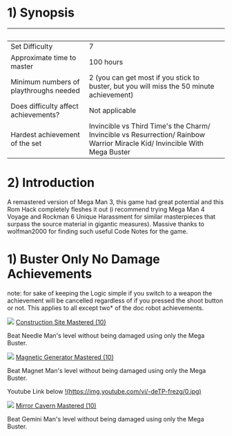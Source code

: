 <html><body>
<!--StartFragment--><h1>1) Synopsis</h1>

  |  
-- | --
Set Difficulty | 7
Approximate time to master | 100 hours
Minimum numbers of playthroughs needed | 2 (you can get most if you stick to buster, but you will miss the 50 minute achievement)
Does difficulty affect achievements? | Not applicable
Hardest achievement of the set | Invincible vs Third Time's the Charm/ Invincible vs Resurrection/ Rainbow Warrior Miracle Kid/ Invincible With Mega Buster 

<!--EndFragment-->


<!--StartFragment--><h1>2) Introduction</h1>

A remastered version of Mega Man 3, this game had great potential and this Rom Hack completely fleshes it out (i recommend trying Mega Man 4 Voyage and Rockman 6 Unique Harassment for similar masterpieces that surpass the source material in gigantic measures). 
Massive thanks to wolfman2000 for finding such useful Code Notes for the game.

<!--EndFragment-->


<!--StartFragment--><h1>1) Buster Only No Damage Achievements</h1>

note: for sake of keeping the Logic simple if you switch to a weapon the achievement will be cancelled regardless of if you pressed the shoot button or not. This applies to all except two* of the doc robot achievements.

![](https://media.retroachievements.org/Badge/343958.png) [Construction Site Mastered (10)](https://retroachievements.org/achievement/314084)

Beat Needle Man's level without being damaged using only the Mega Buster.


![](https://media.retroachievements.org/Badge/343959.png) [Magnetic Generator Mastered (10)](https://retroachievements.org/achievement/314085)

Beat Magnet Man's level without being damaged using only the Mega Buster.

Youtube Link below 
[!(https://img.youtube.com/vi/-deTP-frezg/0.jpg)](https://www.youtube.com/watch?v=-deTP-frezg)

![](https://media.retroachievements.org/Badge/343960.png) [Mirror Cavern Mastered (10)](https://retroachievements.org/achievement/314086)

Beat Gemini Man's level without being damaged using only the Mega Buster.

</body>
</html>



